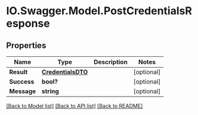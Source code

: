 # IO.Swagger.Model.PostCredentialsResponse
## Properties

Name | Type | Description | Notes
------------ | ------------- | ------------- | -------------
**Result** | [**CredentialsDTO**](CredentialsDTO.md) |  | [optional] 
**Success** | **bool?** |  | [optional] 
**Message** | **string** |  | [optional] 

[[Back to Model list]](../README.md#documentation-for-models) [[Back to API list]](../README.md#documentation-for-api-endpoints) [[Back to README]](../README.md)

